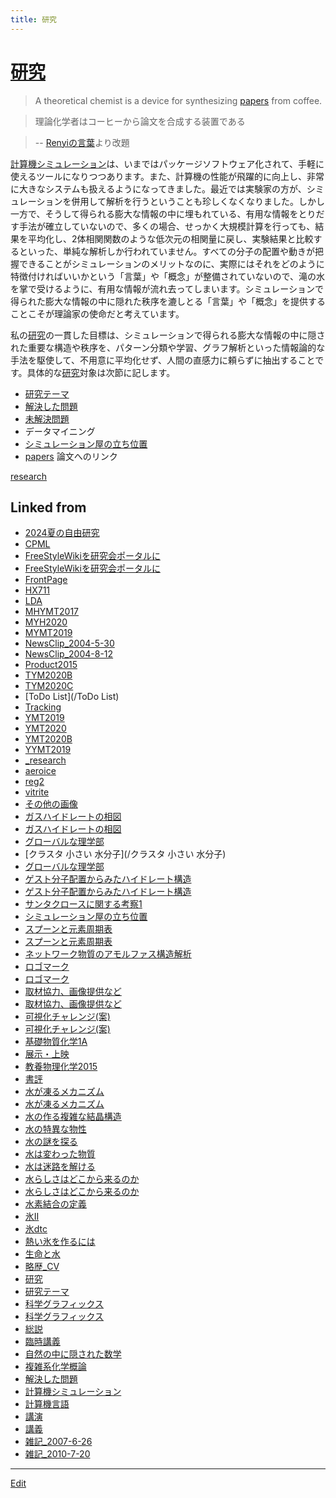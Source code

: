 ```yaml
---
title: 研究
---
```

# [研究](/研究)

>A theoretical chemist is a device for synthesizing [papers](/papers) from coffee.

>理論化学者はコーヒーから論文を合成する装置である

>-- [Renyiの言葉](https://ja.wikipedia.org/wiki/%E3%83%AC%E3%83%BC%E3%83%8B%E3%83%BB%E3%82%A2%E3%83%AB%E3%83%95%E3%83%AC%E3%83%BC%E3%83%89)より改題



[計算機シミュレーション](/計算機シミュレーション)は、いまではパッケージソフトウェア化されて、手軽に使えるツールになりつつあります。また、計算機の性能が飛躍的に向上し、非常に大きなシステムも扱えるようになってきました。最近では実験家の方が、シミュレーションを併用して解析を行うということも珍しくなくなりました。しかし一方で、そうして得られる膨大な情報の中に埋もれている、有用な情報をとりだす手法が確立していないので、多くの場合、せっかく大規模計算を行っても、結果を平均化し、2体相関関数のような低次元の相関量に戻し、実験結果と比較するといった、単純な解析しか行われていません。すべての分子の配置や動きが把握できることがシミュレーションのメリットなのに、実際にはそれをどのように特徴付ければいいかという「言葉」や「概念」が整備されていないので、滝の水を掌で受けるように、有用な情報が流れ去ってしまいます。シミュレーションで得られた膨大な情報の中に隠れた秩序を漉しとる「言葉」や「概念」を提供することこそが理論家の使命だと考えています。

私の[研究](/研究)の一貫した目標は、シミュレーションで得られる膨大な情報の中に隠された重要な構造や秩序を、パターン分類や学習、グラフ解析といった情報論的な手法を駆使して、不用意に平均化せず、人間の直感力に頼らずに抽出することです。具体的な[研究](/研究)対象は次節に記します。


* [研究テーマ](/研究テーマ)
* [解決した問題](/解決した問題)
* [未解決問題](/未解決問題)
* データマイニング
* [シミュレーション屋の立ち位置](/シミュレーション屋の立ち位置)
* [papers](/papers) 論文へのリンク

[research](/research)







## Linked from

* [2024夏の自由研究](/2024夏の自由研究)
* [CPML](/CPML)
* [FreeStyleWikiを研究会ポータルに](/FreeStyleWikiを研究会ポータルに)
* [FreeStyleWikiを研究会ポータルに](/FreeStyleWikiを研究会ポータルに)
* [FrontPage](/FrontPage)
* [HX711](/HX711)
* [LDA](/LDA)
* [MHYMT2017](/MHYMT2017)
* [MYH2020](/MYH2020)
* [MYMT2019](/MYMT2019)
* [NewsClip_2004-5-30](/NewsClip_2004-5-30)
* [NewsClip_2004-8-12](/NewsClip_2004-8-12)
* [Product2015](/Product2015)
* [TYM2020B](/TYM2020B)
* [TYM2020C](/TYM2020C)
* [ToDo List](/ToDo List)
* [Tracking](/Tracking)
* [YMT2019](/YMT2019)
* [YMT2020](/YMT2020)
* [YMT2020B](/YMT2020B)
* [YYMT2019](/YYMT2019)
* [_research](/_research)
* [aeroice](/aeroice)
* [reg2](/reg2)
* [vitrite](/vitrite)
* [その他の画像](/その他の画像)
* [ガスハイドレートの相図](/ガスハイドレートの相図)
* [ガスハイドレートの相図](/ガスハイドレートの相図)
* [グローバルな理学部](/グローバルな理学部)
* [クラスタ 小さい 水分子](/クラスタ 小さい 水分子)
* [グローバルな理学部](/グローバルな理学部)
* [ゲスト分子配置からみたハイドレート構造](/ゲスト分子配置からみたハイドレート構造)
* [ゲスト分子配置からみたハイドレート構造](/ゲスト分子配置からみたハイドレート構造)
* [サンタクロースに関する考察1](/サンタクロースに関する考察1)
* [シミュレーション屋の立ち位置](/シミュレーション屋の立ち位置)
* [スプーンと元素周期表](/スプーンと元素周期表)
* [スプーンと元素周期表](/スプーンと元素周期表)
* [ネットワーク物質のアモルファス構造解析](/ネットワーク物質のアモルファス構造解析)
* [ロゴマーク](/ロゴマーク)
* [ロゴマーク](/ロゴマーク)
* [取材協力、画像提供など](/取材協力、画像提供など)
* [取材協力、画像提供など](/取材協力、画像提供など)
* [可視化チャレンジ(案)](/可視化チャレンジ(案))
* [可視化チャレンジ(案)](/可視化チャレンジ(案))
* [基礎物質化学1A](/基礎物質化学1A)
* [展示・上映](/展示・上映)
* [教養物理化学2015](/教養物理化学2015)
* [書評](/書評)
* [水が凍るメカニズム](/水が凍るメカニズム)
* [水が凍るメカニズム](/水が凍るメカニズム)
* [水の作る複雑な結晶構造](/水の作る複雑な結晶構造)
* [水の特異な物性](/水の特異な物性)
* [水の謎を探る](/水の謎を探る)
* [水は変わった物質](/水は変わった物質)
* [水は迷路を解ける](/水は迷路を解ける)
* [水らしさはどこから来るのか](/水らしさはどこから来るのか)
* [水らしさはどこから来るのか](/水らしさはどこから来るのか)
* [水素結合の定義](/水素結合の定義)
* [氷II](/氷II)
* [氷dtc](/氷dtc)
* [熱い氷を作るには](/熱い氷を作るには)
* [生命と水](/生命と水)
* [略歴_CV](/略歴_CV)
* [研究](/研究)
* [研究テーマ](/研究テーマ)
* [科学グラフィックス](/科学グラフィックス)
* [科学グラフィックス](/科学グラフィックス)
* [総説](/総説)
* [臨時講義](/臨時講義)
* [自然の中に隠された数学](/自然の中に隠された数学)
* [複雑系化学概論](/複雑系化学概論)
* [解決した問題](/解決した問題)
* [計算機シミュレーション](/計算機シミュレーション)
* [計算機言語](/計算機言語)
* [講演](/講演)
* [講義](/講義)
* [雑記_2007-6-26](/雑記_2007-6-26)
* [雑記_2010-7-20](/雑記_2010-7-20)


----

[Edit](https://github.com/vitroid/vitroid.github.io/edit/master/MD/研究.md)


